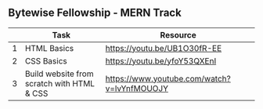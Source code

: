 ## Bytewise Fellowship - MERN Track

|     | Task                                       | Resource                                    |
| --- | ------------------------------------------ | ------------------------------------------- |
| 1   | HTML Basics                                | https://youtu.be/UB1O30fR-EE                |
| 2   | CSS Basics                                 | https://youtu.be/yfoY53QXEnI                |
| 3   | Build website from scratch with HTML & CSS | https://www.youtube.com/watch?v=lvYnfMOUOJY |

